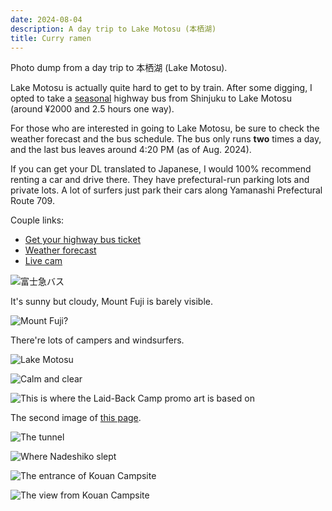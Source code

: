 ```yaml
---
date: 2024-08-04
description: A day trip to Lake Motosu (本栖湖)
title: Curry ramen
---
```


Photo dump from a day trip to 本栖湖 (Lake Motosu).

Lake Motosu is actually quite hard to get to by train. After some digging, I opted to take a [seasonal](https://bus.fujikyu.co.jp/highway/detail/id/45#d_h01) highway bus from Shinjuku to Lake Motosu (around ¥2000 and 2.5 hours one way).

For those who are interested in going to Lake Motosu, be sure to check the weather forecast and the bus schedule. The bus only runs **two** times a day, and the last bus leaves around 4:20 PM (as of Aug. 2024).

If you can get your DL translated to Japanese, I would 100% recommend renting a car and drive there. They have prefectural-run parking lots and private lots. A lot of surfers just park their cars along Yamanashi Prefectural Route 709.

Couple links:

- [Get your highway bus ticket](https://www.highwaybus.com/gp/index)
- [Weather forecast](https://tenki.jp/leisure/3/22/137/21149/)
- [Live cam](https://live.fujigoko.tv/?n=5)

![富士急バス](/assets/static/img/japan-2024-3-1.webp)

It's sunny but cloudy, Mount Fuji is barely visible.

![Mount Fuji?](/assets/static/img/japan-2024-3-2.webp)

There're lots of campers and windsurfers.

![Lake Motosu](/assets/static/img/japan-2024-3-3.webp)

![Calm and clear](/assets/static/img/japan-2024-3-4.webp)

![This is where the Laid-Back Camp promo art is based on](/assets/static/img/japan-2024-3-5.webp)

The second image of [this page](https://yurucamp.jp/news/information/5583).

![The tunnel](/assets/static/img/japan-2024-3-6.webp)

![Where Nadeshiko slept](/assets/static/img/japan-2024-3-7.webp)

![The entrance of Kouan Campsite](/assets/static/img/japan-2024-3-8.webp)

![The view from Kouan Campsite](/assets/static/img/japan-2024-3-9.webp)

